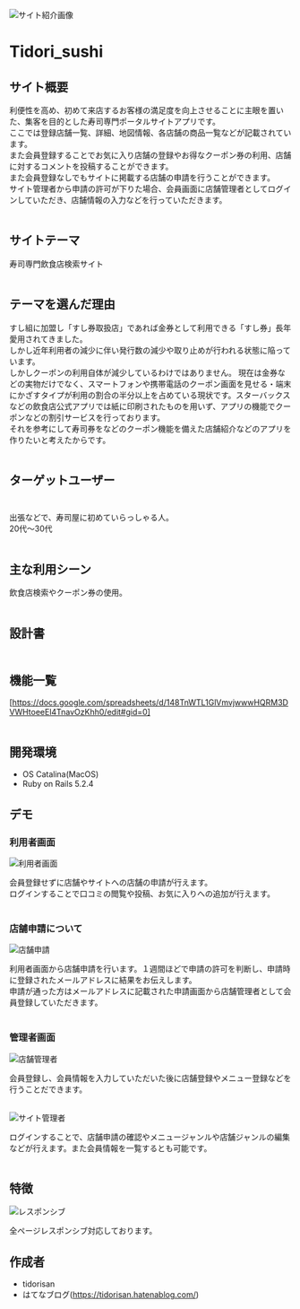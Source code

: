 ![サイト紹介画像](https://github.com/tidorisan/TIdori_sushi_app/blob/master/images/%E3%82%B9%E3%82%AF%E3%83%AA%E3%83%BC%E3%83%B3%E3%82%B7%E3%83%A7%E3%83%83%E3%83%88%202020-09-19%2015.33.57.png)

# Tidori_sushi

## サイト概要
利便性を高め、初めて来店するお客様の満足度を向上させることに主眼を置いた、集客を目的とした寿司専門ポータルサイトアプリです。 <br>
ここでは登録店舗一覧、詳細、地図情報、各店舗の商品一覧などが記載されています。<br>また会員登録することでお気に入り店舗の登録やお得なクーポン券の利用、店舗に対するコメントを投稿することができます。<br>また会員登録なしでもサイトに掲載する店舗の申請を行うことができます。<br>サイト管理者から申請の許可が下りた場合、会員画面に店舗管理者としてログインしていただき、店舗情報の入力などを行っていただきます。<br><br>

## サイトテーマ
寿司専門飲食店検索サイト<br><br>

## テーマを選んだ理由
すし組に加盟し「すし券取扱店」であれば金券として利用できる「すし券」長年愛用されてきました。<br>しかし近年利用者の減少に伴い発行数の減少や取り止めが行われる状態に陥っています。<br>しかしクーポンの利用自体が減少しているわけではありません。
現在は金券などの実物だけでなく、スマートフォンや携帯電話のクーポン画面を見せる・端末にかざすタイプが利用の割合の半分以上を占めている現状です。スターバックスなどの飲食店公式アプリでは紙に印刷されたものを用いず、アプリの機能でクーポンなどの割引サービスを行っております。<br>
それを参考にして寿司券をなどのクーポン機能を備えた店舗紹介などのアプリを作りたいと考えたからです。<br><br>

## ターゲットユーザー<br><br>
出張などで、寿司屋に初めていらっしゃる人。<br>
20代〜30代<br><br>

## 主な利用シーン
飲食店検索やクーポン券の使用。<br><br>

## 設計書<br><br>

## 機能一覧
[https://docs.google.com/spreadsheets/d/148TnWTL1GlVmvjwwwHQRM3DVWHtoeeEl4TnavOzKhh0/edit#gid=0]<br><br>

## 開発環境

- OS Catalina(MacOS)
- Ruby on Rails 5.2.4

## デモ

###  利用者画面
![利用者画面](https://github.com/tidorisan/TIdori_sushi_app/blob/master/images/%E5%88%A9%E7%94%A8%E8%80%85%E7%94%BB%E9%9D%A2gif.gif)

会員登録せずに店舗やサイトへの店舗の申請が行えます。<br>ログインすることで口コミの閲覧や投稿、お気に入りへの追加が行えます。<br><br>

### 店舗申請について

![店舗申請](https://github.com/tidorisan/TIdori_sushi_app/blob/master/images/%E5%BA%97%E8%88%97%E7%94%B3%E8%AB%8B.gif)

利用者画面から店舗申請を行います。１週間ほどで申請の許可を判断し、申請時に登録されたメールアドレスに結果をお伝えします。<br>申請が通った方はメールアドレスに記載された申請画面から店舗管理者として会員登録していただきます。<br><br>

###  管理者画面
![店舗管理者](https://github.com/tidorisan/TIdori_sushi_app/blob/master/images/%E5%BA%97%E8%88%97%E7%AE%A1%E7%90%86%E8%80%85.gif)

会員登録し、会員情報を入力していただいた後に店舗登録やメニュー登録などを行うことだできます。<br><br>

![サイト管理者](https://github.com/tidorisan/TIdori_sushi_app/blob/master/images/%E3%82%B5%E3%82%A4%E3%83%88%E7%AE%A1%E7%90%86%E8%80%85gif.gif)

ログインすることで、店舗申請の確認やメニュージャンルや店舗ジャンルの編集などが行えます。また会員情報を一覧するとも可能です。<br><br>

##  特徴

![レスポンシブ](https://github.com/tidorisan/TIdori_sushi_app/blob/master/images/%E3%83%AC%E3%82%B9%E3%83%9B%E3%82%9A%E3%83%B3%E3%82%B7%E3%83%95%E3%82%99gif.gif)

全ページレスポンシブ対応しております。

## 作成者

- tidorisan
- はてなブログ(https://tidorisan.hatenablog.com/)






